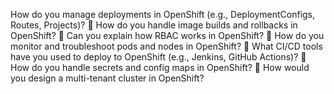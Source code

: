 How do you manage deployments in OpenShift (e.g., DeploymentConfigs, Routes, Projects)?
 🔹 How do you handle image builds and rollbacks in OpenShift?
 🔹 Can you explain how RBAC works in OpenShift?
 🔹 How do you monitor and troubleshoot pods and nodes in OpenShift?
 🔹 What CI/CD tools have you used to deploy to OpenShift (e.g., Jenkins,           GitHub Actions)?
 🔹 How do you handle secrets and config maps in OpenShift?
 🔹 How would you design a multi-tenant cluster in OpenShift?

